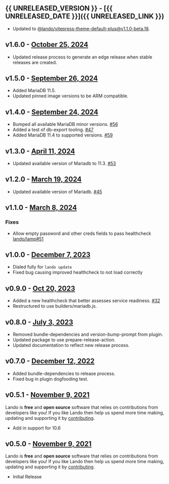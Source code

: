 ## {{ UNRELEASED_VERSION }} - [{{ UNRELEASED_DATE }}]({{ UNRELEASED_LINK }})

* Updated to [@lando/vitepress-theme-default-plus@v1.1.0-beta.18](https://github.com/lando/vitepress-theme-default-plus/releases/tag/v1.1.0-beta.18).

## v1.6.0 - [October 25, 2024](https://github.com/lando/mariadb/releases/tag/v1.6.0)

* Updated release process to generate an edge release when stable releases are created.

## v1.5.0 - [September 26, 2024](https://github.com/lando/mariadb/releases/tag/v1.5.0)

* Added MariaDB 11.5.
* Updated pinned image versions to be ARM compatible. 

## v1.4.0 - [September 24, 2024](https://github.com/lando/mariadb/releases/tag/v1.4.0)

* Bumped all available MariaDB minor versions. [#56](https://github.com/lando/mariadb/pull/56)
* Added a test of db-export tooling. [#47](https://github.com/lando/mariadb/issues/47)
* Added MariaDB 11.4 to supported versions. [#59](https://github.com/lando/mariadb/issues/59)

## v1.3.0 - [April 11, 2024](https://github.com/lando/mariadb/releases/tag/v1.3.0)

* Updated available version of Mariadb to 11.3. [#53](https://github.com/lando/mariadb/pull/53)

## v1.2.0 - [March 19, 2024](https://github.com/lando/mariadb/releases/tag/v1.2.0)

* Updated available version of Mariadb. [#45](https://github.com/lando/mariadb/pull/45)

## v1.1.0 - [March 8, 2024](https://github.com/lando/mariadb/releases/tag/v1.1.0)

### Fixes
* Allow empty password and other creds fields to pass healthcheck [lando/lamp#51](https://github.com/lando/lamp/issues/51)

## v1.0.0 - [December 7, 2023](https://github.com/lando/mariadb/releases/tag/v1.0.0)

* Dialed fully for `lando update`
* Fixed bug causing improved healthcheck to not load correctly

## v0.9.0 - [Oct 20, 2023](https://github.com/lando/mariadb/releases/tag/v0.9.0)

* Added a new healthcheck that better assesses service readiness. [#32](https://github.com/lando/mariadb/pull/32)
* Restructured to use builders/mariadb.js.

## v0.8.0 - [July 3, 2023](https://github.com/lando/mariadb/releases/tag/v0.8.0)

* Removed bundle-dependencies and version-bump-prompt from plugin.
* Updated package to use prepare-release-action.
* Updated documentation to reflect new release process.

## v0.7.0 - [December 12, 2022](https://github.com/lando/mariadb/releases/tag/v0.7.0)

* Added bundle-dependencies to release process.
* Fixed bug in plugin dogfooding test.

## v0.5.1 - [November 9, 2021](https://github.com/lando/mariadb/releases/tag/v0.5.1)

Lando is **free** and **open source** software that relies on contributions from developers like you! If you like Lando then help us spend more time making, updating and supporting it by [contributing](https://github.com/sponsors/lando).

* Add in support for 10.6

## v0.5.0 - [November 9, 2021](https://github.com/lando/mariadb/releases/tag/v0.5.0)

Lando is **free** and **open source** software that relies on contributions from developers like you! If you like Lando then help us spend more time making, updating and supporting it by [contributing](https://github.com/sponsors/lando).

* Initial Release
